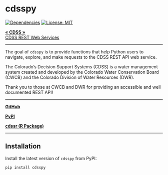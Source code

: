 # **cdsspy** 

<!-- badges: start -->

[![Dependencies](https://img.shields.io/badge/dependencies-12/01-orange?style=flat)](#)
[![License:
MIT](https://img.shields.io/badge/License-MIT-yellow.svg)](https://choosealicense.com/licenses/mit/)
<!-- badges: end -->

<div align="left">

<p align="left">
<a href="https://dwr.state.co.us/Tools"><strong>« CDSS »</strong></a>
<br /> <a href="https://dwr.state.co.us/Rest/GET/Help">CDSS REST Web
Services</a>
</p>

</div>

<hr>

The goal of `cdsspy` is to provide functions that help Python users to navigate, explore, and make requests to the CDSS REST API web service. 

The Colorado’s Decision Support Systems (CDSS) is a water management system created and developed by the Colorado Water Conservation Board (CWCB) and the Colorado Division of Water Resources (DWR).

Thank you to those at CWCB and DWR for providing an accessible and well documented REST API!

---

[**GitHub**](https://github.com/anguswg-ucsb/cdsspy)

[**PyPI**](https://pypi.org/project/cdsspy/)

[**cdssr (R Package)**](https://github.com/anguswg-ucsb/cdssr)

---

## Installation
Install the latest version of `cdsspy` from PyPI:

``` 
pip install cdsspy
```

